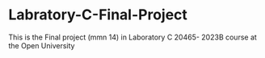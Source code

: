 # Labratory-C-Final-Project
This is the Final project (mmn 14) in Laboratory C 20465- 2023B course at the Open University 
